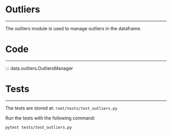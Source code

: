 # Outliers
***

The outliers module is used to manage outliers in the dataframe.

# Code
***

::: data.outliers.OutliersManager

# Tests
***

The tests are stored at: `root/tests/test_outliers.py`

Run the tests with the following command:

```bash
pytest tests/test_outliers.py
```
